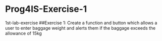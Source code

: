 # Prog4IS-Exercise-1
1st-lab-exercise
##Exercise 1: Create a function and button which allows a user to enter baggage weight and alerts them if the baggage exceeds the allowance of 15kg
